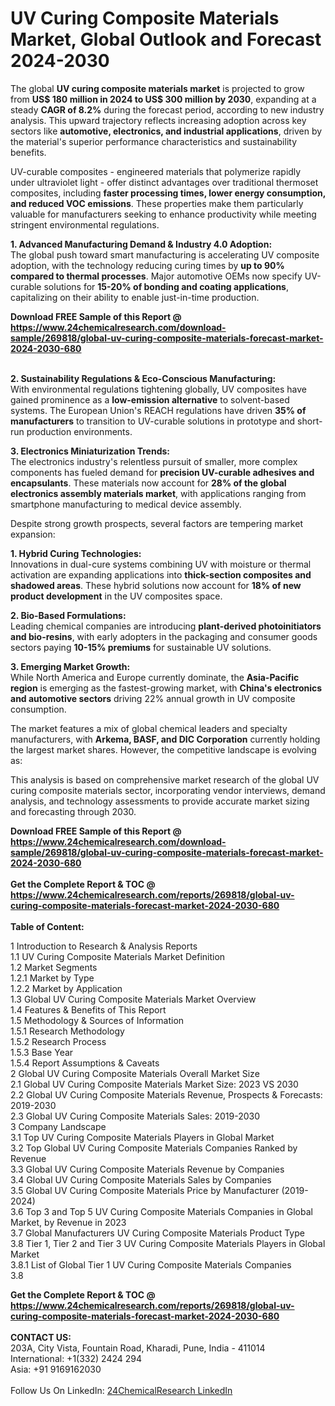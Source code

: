 <h1>UV Curing Composite Materials Market, Global Outlook and Forecast 2024-2030</h1><p>The global <strong>UV curing composite materials market</strong> is projected to grow from <strong>US$ 180 million in 2024 to US$ 300 million by 2030</strong>, expanding at a steady <strong>CAGR of 8.2%</strong> during the forecast period, according to new industry analysis. This upward trajectory reflects increasing adoption across key sectors like <strong>automotive, electronics, and industrial applications</strong>, driven by the material's superior performance characteristics and sustainability benefits.</p><p>UV-curable composites - engineered materials that polymerize rapidly under ultraviolet light - offer distinct advantages over traditional thermoset composites, including <strong>faster processing times, lower energy consumption, and reduced VOC emissions</strong>. These properties make them particularly valuable for manufacturers seeking to enhance productivity while meeting stringent environmental regulations.</p><p><strong>1. Advanced Manufacturing Demand &amp; Industry 4.0 Adoption:</strong><br>
The global push toward smart manufacturing is accelerating UV composite adoption, with the technology reducing curing times by <strong>up to 90% compared to thermal processes</strong>. Major automotive OEMs now specify UV-curable solutions for <strong>15-20% of bonding and coating applications</strong>, capitalizing on their ability to enable just-in-time production.</p><div><b>Download FREE Sample of this Report @ 
            <a href="https://www.24chemicalresearch.com/download-sample/269818/global-uv-curing-composite-materials-forecast-market-2024-2030-680">
            https://www.24chemicalresearch.com/download-sample/269818/global-uv-curing-composite-materials-forecast-market-2024-2030-680</a></b></div><br><p><strong>2. Sustainability Regulations &amp; Eco-Conscious Manufacturing:</strong><br>
With environmental regulations tightening globally, UV composites have gained prominence as a <strong>low-emission alternative</strong> to solvent-based systems. The European Union's REACH regulations have driven <strong>35% of manufacturers</strong> to transition to UV-curable solutions in prototype and short-run production environments.</p><p><strong>3. Electronics Miniaturization Trends:</strong><br>
The electronics industry's relentless pursuit of smaller, more complex components has fueled demand for <strong>precision UV-curable adhesives and encapsulants</strong>. These materials now account for <strong>28% of the global electronics assembly materials market</strong>, with applications ranging from smartphone manufacturing to medical device assembly.</p><p>Despite strong growth prospects, several factors are tempering market expansion:</p><p><strong>1. Hybrid Curing Technologies:</strong><br>
Innovations in dual-cure systems combining UV with moisture or thermal activation are expanding applications into <strong>thick-section composites and shadowed areas</strong>. These hybrid solutions now account for <strong>18% of new product development</strong> in the UV composites space.</p><p><strong>2. Bio-Based Formulations:</strong><br>
Leading chemical companies are introducing <strong>plant-derived photoinitiators and bio-resins</strong>, with early adopters in the packaging and consumer goods sectors paying <strong>10-15% premiums</strong> for sustainable UV solutions.</p><p><strong>3. Emerging Market Growth:</strong><br>
While North America and Europe currently dominate, the <strong>Asia-Pacific region</strong> is emerging as the fastest-growing market, with <strong>China's electronics and automotive sectors</strong> driving 22% annual growth in UV composite consumption.</p><p>The market features a mix of global chemical leaders and specialty manufacturers, with <strong>Arkema, BASF, and DIC Corporation</strong> currently holding the largest market shares. However, the competitive landscape is evolving as:</p><p>This analysis is based on comprehensive market research of the global UV curing composite materials sector, incorporating vendor interviews, demand analysis, and technology assessments to provide accurate market sizing and forecasting through 2030.</p><div><b>Download FREE Sample of this Report @ 
            <a href="https://www.24chemicalresearch.com/download-sample/269818/global-uv-curing-composite-materials-forecast-market-2024-2030-680">
            https://www.24chemicalresearch.com/download-sample/269818/global-uv-curing-composite-materials-forecast-market-2024-2030-680</a></b></div><br><div><b>Get the Complete Report & TOC @ 
            <a href="https://www.24chemicalresearch.com/reports/269818/global-uv-curing-composite-materials-forecast-market-2024-2030-680">
            https://www.24chemicalresearch.com/reports/269818/global-uv-curing-composite-materials-forecast-market-2024-2030-680</a></b></div><br>
            <b>Table of Content:</b><p>1 Introduction to Research & Analysis Reports<br />
    1.1 UV Curing Composite Materials Market Definition<br />
    1.2 Market Segments<br />
        1.2.1 Market by Type<br />
        1.2.2 Market by Application<br />
    1.3 Global UV Curing Composite Materials Market Overview<br />
    1.4 Features & Benefits of This Report<br />
    1.5 Methodology & Sources of Information<br />
        1.5.1 Research Methodology<br />
        1.5.2 Research Process<br />
        1.5.3 Base Year<br />
        1.5.4 Report Assumptions & Caveats<br />
2 Global UV Curing Composite Materials Overall Market Size<br />
    2.1 Global UV Curing Composite Materials Market Size: 2023 VS 2030<br />
    2.2 Global UV Curing Composite Materials Revenue, Prospects & Forecasts: 2019-2030<br />
    2.3 Global UV Curing Composite Materials Sales: 2019-2030<br />
3 Company Landscape<br />
    3.1 Top UV Curing Composite Materials Players in Global Market<br />
    3.2 Top Global UV Curing Composite Materials Companies Ranked by Revenue<br />
    3.3 Global UV Curing Composite Materials Revenue by Companies<br />
    3.4 Global UV Curing Composite Materials Sales by Companies<br />
    3.5 Global UV Curing Composite Materials Price by Manufacturer (2019-2024)<br />
    3.6 Top 3 and Top 5 UV Curing Composite Materials Companies in Global Market, by Revenue in 2023<br />
    3.7 Global Manufacturers UV Curing Composite Materials Product Type<br />
    3.8 Tier 1, Tier 2 and Tier 3 UV Curing Composite Materials Players in Global Market<br />
        3.8.1 List of Global Tier 1 UV Curing Composite Materials Companies<br />
        3.8</p><div><b>Get the Complete Report & TOC @ 
            <a href="https://www.24chemicalresearch.com/reports/269818/global-uv-curing-composite-materials-forecast-market-2024-2030-680">
            https://www.24chemicalresearch.com/reports/269818/global-uv-curing-composite-materials-forecast-market-2024-2030-680</a></b></div><br><b>CONTACT US:</b><br>
            203A, City Vista, Fountain Road, Kharadi, Pune, India - 411014<br>
            International: +1(332) 2424 294<br>
            Asia: +91 9169162030 <br><br>
            Follow Us On LinkedIn: <a href="https://www.linkedin.com/company/24chemicalresearch/">24ChemicalResearch LinkedIn</a>